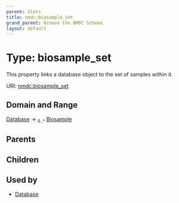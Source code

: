 ```yaml
---
parent: Slots
title: nmdc:biosample_set
grand_parent: Browse the NMDC Schema
layout: default
---
```


# Type: biosample_set


This property links a database object to the set of samples within it.

URI: [nmdc:biosample_set](https://microbiomedata/meta/biosample_set)

## Domain and Range

[Database](Database.md) ->  <sub>0..*</sub> [Biosample](Biosample.md)

## Parents


## Children


## Used by

 * [Database](Database.md)
